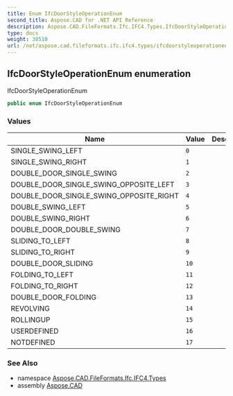 ```yaml
---
title: Enum IfcDoorStyleOperationEnum
second_title: Aspose.CAD for .NET API Reference
description: Aspose.CAD.FileFormats.Ifc.IFC4.Types.IfcDoorStyleOperationEnum enum. IfcDoorStyleOperationEnum
type: docs
weight: 30510
url: /net/aspose.cad.fileformats.ifc.ifc4.types/ifcdoorstyleoperationenum/
---
```

## IfcDoorStyleOperationEnum enumeration

IfcDoorStyleOperationEnum

```csharp
public enum IfcDoorStyleOperationEnum
```

### Values

| Name | Value | Description |
| --- | --- | --- |
| SINGLE_SWING_LEFT | `0` |  |
| SINGLE_SWING_RIGHT | `1` |  |
| DOUBLE_DOOR_SINGLE_SWING | `2` |  |
| DOUBLE_DOOR_SINGLE_SWING_OPPOSITE_LEFT | `3` |  |
| DOUBLE_DOOR_SINGLE_SWING_OPPOSITE_RIGHT | `4` |  |
| DOUBLE_SWING_LEFT | `5` |  |
| DOUBLE_SWING_RIGHT | `6` |  |
| DOUBLE_DOOR_DOUBLE_SWING | `7` |  |
| SLIDING_TO_LEFT | `8` |  |
| SLIDING_TO_RIGHT | `9` |  |
| DOUBLE_DOOR_SLIDING | `10` |  |
| FOLDING_TO_LEFT | `11` |  |
| FOLDING_TO_RIGHT | `12` |  |
| DOUBLE_DOOR_FOLDING | `13` |  |
| REVOLVING | `14` |  |
| ROLLINGUP | `15` |  |
| USERDEFINED | `16` |  |
| NOTDEFINED | `17` |  |

### See Also

* namespace [Aspose.CAD.FileFormats.Ifc.IFC4.Types](../../aspose.cad.fileformats.ifc.ifc4.types/)
* assembly [Aspose.CAD](../../)


